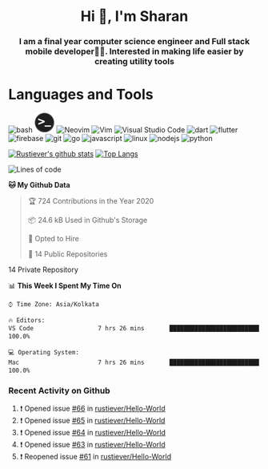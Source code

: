 <h1 align="center">Hi 👋, I'm Sharan</h1>
<h3 align="center">I am a final year computer science engineer and Full stack mobile developer👨‍💻. Interested in making life easier by creating utility tools</h3>

<!-- * 🔭 I’m currently working on [Bridge](https://github.com/rustiever/bridge)

* 🌱 I’m currently learning **Flutter, Golang**

* 📫 How to reach me **sharanneeded@gmail.com**

* ⚡ Available for Freelance projects/internship opportunities. -->

# Languages and Tools

<p align="left">

  <img src="https://www.vectorlogo.zone/logos/gnu_bash/gnu_bash-icon.svg" alt="bash" width="40" height="40"/>

  <img src="https://raw.githubusercontent.com/github/explore/d92924b1d925bb134e308bd29c9de6c302ed3beb/topics/terminal/terminal.png" alt="Terminal" width="40" height="40"/> 

  <img src="https://www.vectorlogo.zone/logos/neovimio/neovimio-icon.svg" alt="Neovim" width="40" height="40"/> 
  
  <img src="https://www.vectorlogo.zone/logos/vim/vim-icon.svg" alt="Vim" width="40" height="40"/> 

  <img src="https://www.vectorlogo.zone/logos/visualstudio_code/visualstudio_code-icon.svg" alt="Visual Studio Code" width="40" height="40"/> 

  <img src="https://www.vectorlogo.zone/logos/dartlang/dartlang-icon.svg" alt="dart" width="40" height="40"/>

  <img src="https://www.vectorlogo.zone/logos/flutterio/flutterio-icon.svg" alt="flutter" width="40" height="40"/> 
  
  <img src="https://www.vectorlogo.zone/logos/firebase/firebase-icon.svg" alt="firebase" width="40" height="40"/>

  <img src="https://www.vectorlogo.zone/logos/git-scm/git-scm-icon.svg" alt="git" width="40" height="40"/> 

  <img src="https://devicons.github.io/devicon/devicon.git/icons/go/go-original.svg" alt="go" width="40" height="40"/>

  <img src="https://devicons.github.io/devicon/devicon.git/icons/javascript/javascript-original.svg" alt="javascript" width="40" height="40"/>
  
  <img src="https://devicons.github.io/devicon/devicon.git/icons/linux/linux-original.svg" alt="linux" width="40" height="40"/> 

  <img src="https://devicons.github.io/devicon/devicon.git/icons/nodejs/nodejs-original-wordmark.svg" alt="nodejs" width="40" height="40"/>

  <img src="https://devicons.github.io/devicon/devicon.git/icons/python/python-original.svg" alt="python" width="40" height="40"/>

[![Rustiever's github stats](https://github-readme-stats.vercel.app/api?username=rustiever&theme=algolia&count_private=true&show_icons=true)](https://github.com/rustiever/)
[![Top Langs](https://github-readme-stats.vercel.app/api/top-langs/?username=rustiever&layout=compact&langs_count=10&theme=algolia)](https://github.com/rustiever/)

<!--START_SECTION:waka-->
![Lines of code](https://img.shields.io/badge/From%20Hello%20World%20I%27ve%20Written-8.8%20million%20lines%20of%20code-blue)

**🐱 My Github Data** 

> 🏆 724 Contributions in the Year 2020
 > 
> 📦 24.6 kB Used in Github's Storage 
 > 
> 💼 Opted to Hire
 > 
> 📜 14 Public Repositories 
 > 
14 Private Repository 
 > 
📊 **This Week I Spent My Time On** 

```text
⌚︎ Time Zone: Asia/Kolkata

🔥 Editors: 
VS Code                  7 hrs 26 mins       █████████████████████████   100.0%

💻 Operating System: 
Mac                      7 hrs 26 mins       █████████████████████████   100.0%

```


<!--END_SECTION:waka-->

### Recent Activity on Github
<!--START_SECTION:activity-->
1. ❗️ Opened issue [#66](https://github.com/rustiever/Hello-World/issues/66) in [rustiever/Hello-World](https://github.com/rustiever/Hello-World)
2. ❗️ Opened issue [#65](https://github.com/rustiever/Hello-World/issues/65) in [rustiever/Hello-World](https://github.com/rustiever/Hello-World)
3. ❗️ Opened issue [#64](https://github.com/rustiever/Hello-World/issues/64) in [rustiever/Hello-World](https://github.com/rustiever/Hello-World)
4. ❗️ Opened issue [#63](https://github.com/rustiever/Hello-World/issues/63) in [rustiever/Hello-World](https://github.com/rustiever/Hello-World)
5. ❗️ Reopened issue [#61](https://github.com/rustiever/Hello-World/issues/61) in [rustiever/Hello-World](https://github.com/rustiever/Hello-World)
<!--END_SECTION:activity-->